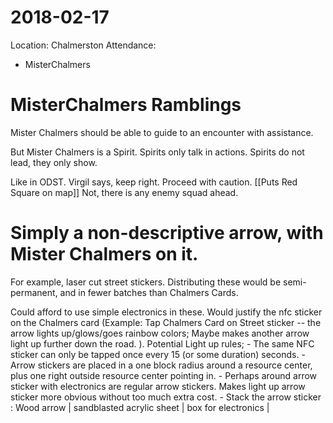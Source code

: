 # 2018-02-17
Location: Chalmerston
Attendance:
  * MisterChalmers
  
# MisterChalmers Ramblings
Mister Chalmers should be able to guide to an encounter with assistance.

But Mister Chalmers is a Spirit. Spirits only talk in actions. Spirits do not lead, they only show.

Like in ODST. Virgil says, keep right. Proceed with caution. [[Puts Red Square on map]] Not, there is any enemy squad ahead.

Simply a non-descriptive arrow, with Mister Chalmers on it.
  ===
  For example, laser cut street stickers. Distributing these would be semi-permanent, and in fewer batches than Chalmers Cards.

  Could afford to use simple electronics in these. Would justify the nfc sticker on the Chalmers card (Example: Tap Chalmers Card on Street sticker -- the arrow lights up/glows/goes rainbow colors; Maybe makes another arrow light up further down the road. ).
    Potential Light up rules;
    - The same NFC sticker can only be tapped once every 15 (or some duration) seconds.
    - Arrow stickers are placed in a one block radius around a resource center, plus one right outside resource center pointing in.
    - Perhaps around arrow sticker with electronics are regular arrow stickers. Makes light up arrow sticker more obvious without too much extra cost.
    - Stack the arrow sticker : Wood arrow | sandblasted acrylic sheet | box for electronics |
